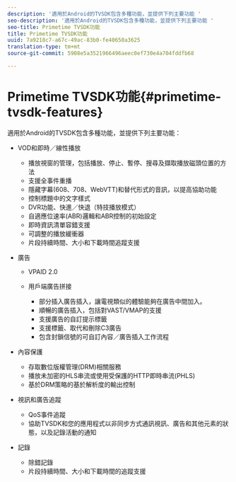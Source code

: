 ```yaml
---
description: '適用於Android的TVSDK包含多種功能，並提供下列主要功能 '
seo-description: '適用於Android的TVSDK包含多種功能，並提供下列主要功能 '
seo-title: Primetime TVSDK功能
title: Primetime TVSDK功能
uuid: 7a9218c7-a67c-49ac-83b0-fe40650a3625
translation-type: tm+mt
source-git-commit: 5908e5a3521966496aeec0ef730e4a704fddfb68

---
```



# Primetime TVSDK功能{#primetime-tvsdk-features}

適用於Android的TVSDK包含多種功能，並提供下列主要功能：

* VOD和即時／線性播放

   * 播放視窗的管理，包括播放、停止、暫停、搜尋及擷取播放磁頭位置的方法
   * 支援全事件重播
   * 隱藏字幕(608、708、WebVTT)和替代形式的音訊，以提高協助功能
   * 控制標題中的文字樣式
   * DVR功能、快進／快退（特技播放模式）
   * 自適應位速率(ABR)邏輯和ABR控制的初始設定
   * 即時資訊清單容錯支援
   * 可調整的播放緩衝器
   * 片段持續時間、大小和下載時間追蹤支援

* 廣告

   * VPAID 2.0
   * 用戶端廣告拼接

      * 部分插入廣告插入，讓電視類似的體驗能夠在廣告中間加入。
      * 順暢的廣告插入，包括對VAST/VMAP的支援
      * 支援廣告的自訂提示標籤
      * 支援標籤、取代和刪除C3廣告
      * 包含封鎖信號的可自訂內容／廣告插入工作流程

* 內容保護

   * 存取數位版權管理(DRM)相關服務
   * 播放未加密的HLS串流或使用受保護的HTTP即時串流(PHLS)
   * 基於DRM策略的基於解析度的輸出控制

* 視訊和廣告追蹤

   * QoS事件追蹤
   * 協助TVSDK和您的應用程式以非同步方式通訊視訊、廣告和其他元素的狀態，以及記錄活動的通知

* 記錄

   * 除錯記錄
   * 片段持續時間、大小和下載時間的追蹤支援

